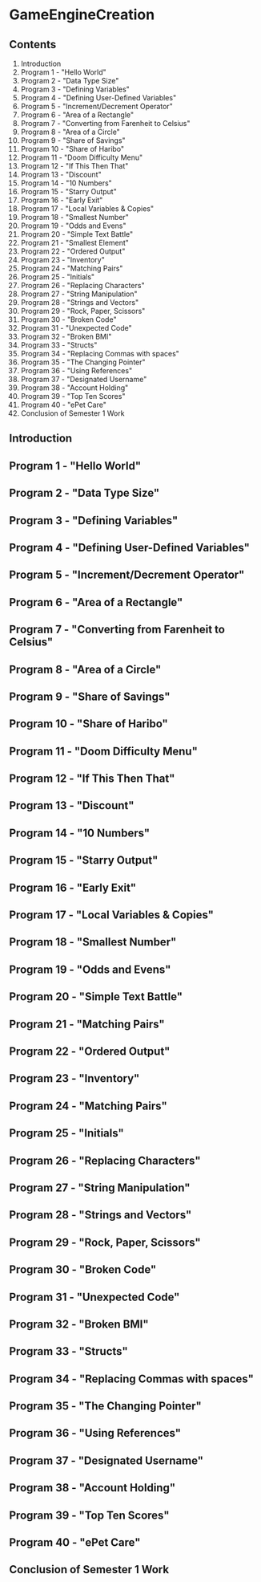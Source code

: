 # GameEngineCreation

## Contents

1. Introduction
2. Program 1 - "Hello World"
3. Program 2 - "Data Type Size"
4. Program 3 - "Defining Variables"
5. Program 4 - "Defining User-Defined Variables"
6. Program 5 - "Increment/Decrement Operator"
7. Program 6 - "Area of a Rectangle"
8. Program 7 - "Converting from Farenheit to Celsius"
9. Program 8 - "Area of a Circle"
10. Program 9 - "Share of Savings"
11. Program 10 - "Share of Haribo"
12. Program 11 - "Doom Difficulty Menu"
13. Program 12 - "If This Then That"
14. Program 13 - "Discount"
15. Program 14 - "10 Numbers"
16. Program 15 - "Starry Output"
17. Program 16 - "Early Exit"
18. Program 17 - "Local Variables & Copies"
19. Program 18 - "Smallest Number"
20. Program 19 - "Odds and Evens"
21. Program 20 - "Simple Text Battle"
22. Program 21 - "Smallest Element"
23. Program 22 - "Ordered Output"
24. Program 23 - "Inventory"
25. Program 24 - "Matching Pairs"
26. Program 25 - "Initials"
27. Program 26 - "Replacing Characters"
28. Program 27 - "String Manipulation"
29. Program 28 - "Strings and Vectors"
30. Program 29 - "Rock, Paper, Scissors"
31. Program 30 - "Broken Code"
32. Program 31 - "Unexpected Code"
33. Program 32 - "Broken BMI"
34. Program 33 - "Structs"
35. Program 34 - "Replacing Commas with spaces"
36. Program 35 - "The Changing Pointer"
37. Program 36 - "Using References"
38. Program 37 - "Designated Username"
39. Program 38 - "Account Holding"
40. Program 39 - "Top Ten Scores"
41. Program 40 - "ePet Care"
42. Conclusion of Semester 1 Work


## Introduction


## Program 1 - "Hello World"


## Program 2 - "Data Type Size"


## Program 3 - "Defining Variables"


## Program 4 - "Defining User-Defined Variables"


## Program 5 - "Increment/Decrement Operator"


## Program 6 - "Area of a Rectangle"


## Program 7 - "Converting from Farenheit to Celsius"


## Program 8 - "Area of a Circle"


## Program 9 - "Share of Savings"


## Program 10 - "Share of Haribo"


## Program 11 - "Doom Difficulty Menu"


## Program 12 - "If This Then That"


## Program 13 - "Discount"


## Program 14 - "10 Numbers"


## Program 15 - "Starry Output"


## Program 16 - "Early Exit"


## Program 17 - "Local Variables & Copies"


## Program 18 - "Smallest Number"


## Program 19 - "Odds and Evens"


## Program 20 - "Simple Text Battle"


## Program 21 - "Matching Pairs"


## Program 22 - "Ordered Output"


## Program 23 - "Inventory"


## Program 24 - "Matching Pairs"


## Program 25 - "Initials"


## Program 26 - "Replacing Characters"


## Program 27 - "String Manipulation"


## Program 28 - "Strings and Vectors"


## Program 29 - "Rock, Paper, Scissors"


## Program 30 - "Broken Code"


## Program 31 - "Unexpected Code"


## Program 32 - "Broken BMI"


## Program 33 - "Structs"


## Program 34 - "Replacing Commas with spaces"


## Program 35 - "The Changing Pointer"


## Program 36 - "Using References"


## Program 37 - "Designated Username"


## Program 38 - "Account Holding"


## Program 39 - "Top Ten Scores"


## Program 40 - "ePet Care"


## Conclusion of Semester 1 Work
